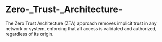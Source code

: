 # Zero-_Trust-_Architecture-
The Zero Trust Architecture (ZTA) approach removes implicit trust in any network or system, enforcing that all access is validated and authorized, regardless of its origin. 
